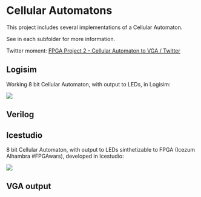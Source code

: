 # Cellular Automatons

This project includes several implementations of a Cellular Automaton.

See in each subfolder for more information.

Twitter moment: [FPGA Project 2 - Cellular Automaton to VGA / Twitter](https://twitter.com/i/events/955588183252701184)

## Logisim

Working 8 bit Cellular Automaton, with output to LEDs, in Logisim:

![](Automaton-Logisim-8bits/assets/Automaton8bit-inside.png)

## Verilog

## Icestudio

8 bit Cellular Automaton, with output to LEDs sinthetizable to FPGA (Icezum Alhambra #FPGAwars), developed in Icestudio:

![](Automaton-IceStudio-8bits/assets/automaton_module.png)

## VGA output
